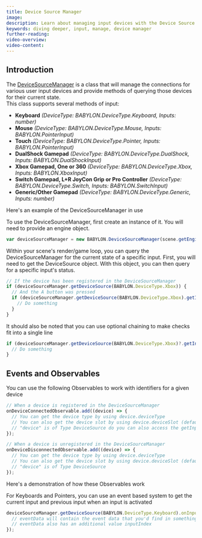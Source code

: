 ```yaml
---
title: Device Source Manager
image:
description: Learn about managing input devices with the Device Source Manager.
keywords: diving deeper, input, manage, device manager
further-reading:
video-overview:
video-content:
---
```


## Introduction

The [DeviceSourceManager](/typedoc/classes/babylon.devicesourcemanager) is a class that will manage the connections for various user input devices and provide methods of querying those devices for their current state.  
This class supports several methods of input:

- **Keyboard** _(DeviceType: BABYLON.DeviceType.Keyboard, Inputs: number)_
- **Mouse** _(DeviceType: BABYLON.DeviceType.Mouse, Inputs: BABYLON.PointerInput)_
- **Touch** _(DeviceType: BABYLON.DeviceType.Pointer, Inputs: BABYLON.PointerInput)_
- **DualShock Gamepad** _(DeviceType: BABYLON.DeviceType.DualShock, Inputs: BABYLON.DualShockInput)_
- **Xbox Gamepad, One or 360** _(DeviceType: BABYLON.DeviceType.Xbox, Inputs: BABYLON.XboxInput)_
- **Switch Gamepad, L+R JoyCon Grip or Pro Controller** _(DeviceType: BABYLON.DeviceType.Switch, Inputs: BABYLON.SwitchInput)_
- **Generic/Other Gamepad** _(DeviceType: BABYLON.DeviceType.Generic, Inputs: number)_

Here's an example of the DeviceSourceManager in use
<Playground id="#C7PM2B#18" title="DeviceSourceManager Example" description="Simple example showing how to use the DeviceSourceManager in your scene." image="/img/playgroundsAndNMEs/pg-C7PM2B-17.png"/>

To use the DeviceSourceManager, first create an instance of it. You will need to provide an engine object.

```javascript
var deviceSourceManager = new BABYLON.DeviceSourceManager(scene.getEngine());
```

Within your scene's render/game loop, you can query the DeviceSourceManager for the current state of a specific input. First, you will need to get the DeviceSource object. With this object, you can then query for a specific input's status.

```javascript
// If the device has been registered in the DeviceSourceManager
if (deviceSourceManager.getDeviceSource(BABYLON.DeviceType.Xbox)) {
  // And the A button was pressed
  if (deviceSourceManager.getDeviceSource(BABYLON.DeviceType.Xbox).getInput(BABYLON.XboxInput.A) === 1) {
    // Do something
  }
}
```

It should also be noted that you can use optional chaining to make checks fit into a single line

```javascript
if (deviceSourceManager.getDeviceSource(BABYLON.DeviceType.Xbox)?.getInput(BABYLON.XboxInput.A) === 1) {
  // Do something
}
```

## Events and Observables

You can use the following Observables to work with identifiers for a given device

```javascript
// When a device is registered in the DeviceSourceManager
onDeviceConnectedObservable.add((device) => {
  // You can get the device type by using device.deviceType
  // You can also get the device slot by using device.deviceSlot (default is 0 for keyboard and 1 for mouse)
  // "device" is of Type DeviceSource do you can also access the getInput function or add an observable for onInputChangedObservable
});

// When a device is unregistered in the DeviceSourceManager
onDeviceDisconnectedObservable.add((device) => {
  // You can get the device type by using device.deviceType
  // You can also get the device slot by using device.deviceSlot (default is 0 for keyboard and 1 for mouse)
  // "device" is of Type DeviceSource
});
```

Here's a demonstration of how these Observables work
<Playground id="#Y4YWCD#1" title="Basic DeviceSourceManager Demo" description="Simple demonstration of how the DeviceSourceManager observables work" image="/img/playgroundsAndNMEs/pg-Y4YWCD-1.png"/>

For Keyboards and Pointers, you can use an event based system to get the current input and previous input when an input is activated

```javascript
deviceSourceManager.getDeviceSource(BABYLON.DeviceType.Keyboard).onInputChangedObservable.add((eventData) => {
  // eventData will contain the event data that you'd find in something like a PointerEvent or KeyboardEvent
  // eventData also has an additional value inputIndex
});
```
